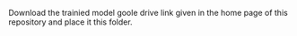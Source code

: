 Download the trainied model goole drive link given in the home page of this repository and place it this folder.

